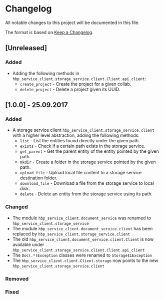# Changelog
All notable changes to this project will be documented in this file.

The format is based on [Keep a Changelog](http://keepachangelog.com/en/1.0.0/).

## [Unreleased]

### Added

 * Adding the following methods in  `hbp_service_client.storage_service.client.Client.api_client`:
   * `create_project` - Create the project for a given collab.
   * `delete_project` - Delete a project given its UUID.

## [1.0.0] - 25.09.2017

### Added

 * A storage service client `hbp_service_client.storage_service.client` with a higher level abstraction, adding the following methods:
   * `list` - List the entities found directly under the given path
   * `exists` - Check if a certain path exists in the storage service.
   * `get_parent` - Get the parent entity of the entity pointed by the given path.
   * `mkdir` - Create a folder in the storage service pointed by the given path.
   * `upload_file` - Upload local file content to a storage service destination folder.
   * `download_file` - Download a file from the storage service to local disk.
   * `delete` - Delete an entity from the storage service using its path.

### Changed
 * The module `hbp_service_client.document_service` was renamed to `hbp_service_client.storage_service`
 * The module `hbp_service_client.document_service.client` has been replaced by `hbp_service_client.storage_service.client`
 * The old `hbp_service_client.document_service.client.Client` is now available under `hbp_service_client.storage_service.client.Client.api_client`
 * The `Doc(.*)Exception` classes were renamed to `Storage$1Exception`
 * The `hbp_service_client.client.Client.storage` now points to the new `hbp_service_client.storage_service.client`

### Removed

### Fixed
